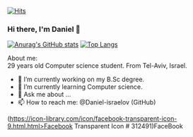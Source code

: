 [![Hits](https://hits.seeyoufarm.com/api/count/incr/badge.svg?url=https%3A%2F%2Fgithub.com%2FDaniel-israelov&count_bg=%2379C83D&title_bg=%23555555&icon=&icon_color=%23E7E7E7&title=hits&edge_flat=false)](https://hits.seeyoufarm.com)
### Hi there, I'm Daniel 👋

[![Anurag's GitHub stats](https://github-readme-stats.vercel.app/api?username=Daniel-israelov&show_icons=true&theme=dark)](https://github.com/anuraghazra/github-readme-stats)
[![Top Langs](https://github-readme-stats.vercel.app/api/top-langs/?username=Daniel-israelov&layout=compact)](https://github.com/anuraghazra/github-readme-stats)  

About me:  
29 years old Computer science student.
From Tel-Aviv, Israel.

- 🔭 I’m currently working on my B.Sc degree.
- 🌱 I’m currently learning Computer science.
- 💬 Ask me about ...
- 📫 How to reach me: @Daniel-israelov (GitHub)  

(https://icon-library.com/icon/facebook-transparent-icon-9.html.html>Facebook Transparent Icon # 312491)FaceBook
